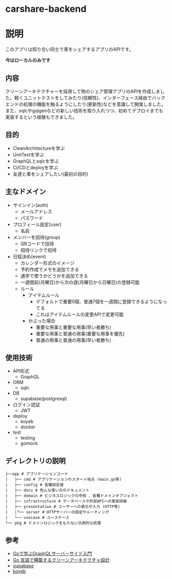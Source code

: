 # carshare-backend

# 説明
このアプリは知り合い同士で車をシェアするアプリのAPIです。

**今はローカルのみです**

## 内容
クリーンアーキテクチャーを採用して物のシェア管理アプリのAPIを作成しました。軽くユニットテストをしてみたり(信頼性)、インターフェース経由でバックエンドの処理の機能を触るようにしたり(更新性)などを意識して開発しました。また、sqlcやgqlgenなどの新しい技術を取り入れつつ、初めてデプロイまでも実装するという経験もできました。

## 目的
- CleanArchitectureを学ぶ
- UnitTestを学ぶ
- GraphQLとsqlcを学ぶ
- CI/CDとdeployを学ぶ
- 友達と車をシェアしたい(最初の目的)

## 主なドメイン
- サインイン(auth)
    - メールアドレス
    - パスワード
- プロフィール設定(user)
    - 名前
- メンバーを招待(group)
    - QRコードで招待
    - 招待リンクで招待
- 日程決め(event)
    - カレンダー形式のイメージ
    - 予約作成でメモを追加できる
    - 通学で使うかどうかを追加できる
    - 一週間前(月曜日)から次の週(月曜日から日曜日)の登録可能
    - ルール
        - アイテムルール
            - デフォルトで重要0個、普通7個を一週間に登録できるようになってる
            - これはアイテムルールの変更APIで変更可能
        - かぶった場合
            - 重要な用事と重要な用事(早い者勝ち)
            - 重要な用事と普通の用事(重要な用事を優先)
            - 普通の用事と普通の用事(早い者勝ち)


## 使用技術
- API形式
    - GraphQL
- ORM
    - sqlc
- DB
    - supabase(postgresql)
- ログイン認証
    - JWT
- deploy
    - koyeb
    - docker
- test
    - testing
    - gomock

## ディレクトリの説明

```
├──app # アプリケーションコード
|   ├── cmd # アプリケーションのスタート地点 (main.go等)
|   ├── config # 各種設定値
|   ├── docs # 色んな使い方のドキュメント
|   ├── domain # ビジネスロジックの中核 、各種ドメインオブジェクト
|   ├── infrastructure # データベースや外部APIへの実装詳細
|   ├── presentation # ユーザーへの表⽰や⼊⼒ (HTTP等)
|   |└── server # HTTPサーバーの設定やルーティング
|   └── usecase # ユースケース
└── pkg # ドメインロジックをもたない汎⽤的な処理
```

## 参考

- [Goで学ぶGraphQLサーバーサイド入門](https://zenn.dev/hsaki/books/golang-graphql)
- [Go ⾔語で構築するクリーンアーキテクチャ設計](https://techbookfest.org/product/9a3U54LBdKDE30ewPS6Ugn?productVariantID=itEzQN5gKZX8gXMmLTEXAB)
- [supabase](https://qiita.com/FrohleinYoshie/items/4acf666572e54232589a)
- [koyeb](https://www.koyeb.com/docs/deploy/go)
